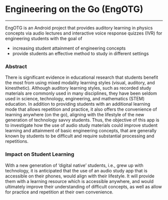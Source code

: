 # Engineering on the Go (EngOTG)
***
  EngOTG is an Android project that provides auditory learning in physics concepts via audio lectures and interactive 
  voice response quizzes (IVR) for engineering students with the goal of 
  
  * increasing student attainment of engineering concepts 
  * provide students an effective method to study in different settings

### Abstract

There is significant evidence in educational research that students benefit the most from using mixed modality
learning styles (visual, auditory, and kinesthetic). Although auditory learning styles, such as recorded study materials
are commonly used in many disciplines, they have been seldom used in science, technology, engineering, and mathematics
(STEM) education. In addition to providing students with an additional learning mode that allows repetition and practice,
it also offers the convenience of learning anywhere (on the go), aligning with the lifestyle of the new generation
of technology savvy students. Thus, the objective of this app is to investigate how the use of audio study materials
could improve student learning and attainment of basic engineering concepts, that are generally known by students to be
difficult and require substantial processing and repetitions.

### Impact on Student Learning

With a new generation of ‘digital native’ students, i.e., grew up with technology, it is anticipated that the use of an audio
study app that is accessible on their phones, would align with their lifestyle. It will provide them with a learning resource
which is accessible anywhere, and would ultimately improve their understanding of difficult concepts, as well as allow for 
practice and repetition at their own convenience. 
